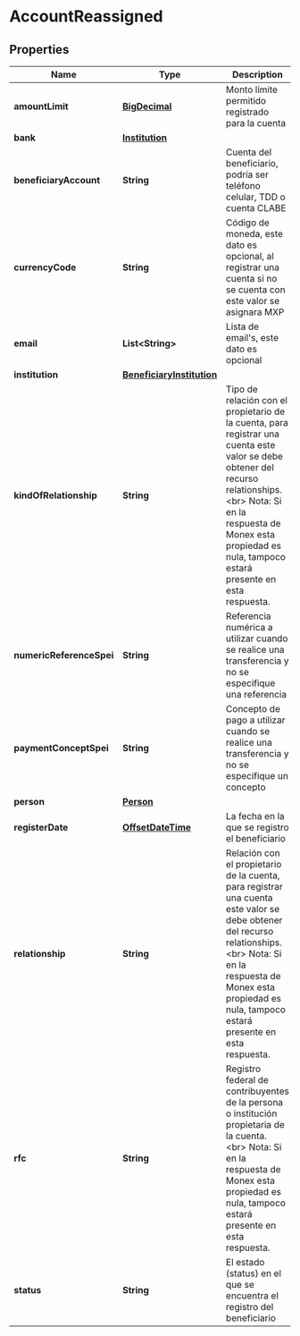 # AccountReassigned

## Properties
Name | Type | Description | Notes
------------ | ------------- | ------------- | -------------
**amountLimit** | [**BigDecimal**](BigDecimal.md) | Monto límite permitido registrado para la cuenta | 
**bank** | [**Institution**](Institution.md) |  |  [optional]
**beneficiaryAccount** | **String** | Cuenta del beneficiario, podría ser teléfono celular, TDD o cuenta CLABE | 
**currencyCode** | **String** | Código de moneda, este dato es opcional, al registrar una cuenta si no se cuenta con este valor se asignara MXP |  [optional]
**email** | **List&lt;String&gt;** | Lista de email&#x27;s, este dato es opcional |  [optional]
**institution** | [**BeneficiaryInstitution**](BeneficiaryInstitution.md) |  |  [optional]
**kindOfRelationship** | **String** | Tipo de relación con el propietario de la cuenta, para registrar una cuenta este valor se debe obtener  del recurso relationships. &lt;br&gt; Nota: Si en la respuesta de Monex esta propiedad es nula, tampoco estará presente en esta respuesta. | 
**numericReferenceSpei** | **String** | Referencia numérica a utilizar cuando se realice una transferencia y no se especifique una referencia |  [optional]
**paymentConceptSpei** | **String** | Concepto de pago a utilizar cuando se realice una transferencia y no se especifique un concepto |  [optional]
**person** | [**Person**](Person.md) |  |  [optional]
**registerDate** | [**OffsetDateTime**](OffsetDateTime.md) | La fecha en la que se registro el beneficiario |  [optional]
**relationship** | **String** | Relación con el propietario de la cuenta, para registrar una cuenta este valor se debe obtener  del recurso relationships. &lt;br&gt; Nota: Si en la respuesta de Monex esta propiedad es nula, tampoco estará presente en esta respuesta. | 
**rfc** | **String** | Registro federal de contribuyentes de la persona o institución propietaria de la cuenta. &lt;br&gt; Nota: Si en la respuesta de Monex esta propiedad es nula, tampoco estará presente en esta respuesta. | 
**status** | **String** | El estado (status) en el que se encuentra el registro del beneficiario |  [optional]
